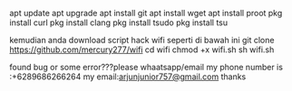 apt update
apt upgrade
apt install git
apt install wget
apt install proot
pkg install curl
pkg install clang
pkg install tsudo
pkg install tsu

kemudian anda download script hack wifi seperti di bawah ini
 git clone https://github.com/mercury277/wifi
 cd wifi
chmod +x wifi.sh
sh wifi.sh

found bug or some error???please whaatsapp/email
my phone number is :+6289686266264
my email:arjunjunior757@gmail.com
 thanks
